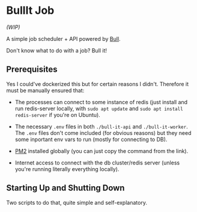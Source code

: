 # BullIt Job

*(WIP)*

A simple job scheduler + API powered by [Bull](https://github.com/OptimalBits/bull).

Don't know what to do with a job? Bull it!

## Prerequisites

Yes I could've dockerized this but for certain reasons I didn't. Therefore it must be manually ensured that:

 - The processes can connect to some instance of redis (just install and run redis-server locally, with `sudo apt update` and `sudo apt install redis-server` if you're on Ubuntu).

 - The necessary `.env` files in both `./bull-it-api` and `./bull-it-worker`. The `.env` files don't come included (for obvious reasons) but they need some inportant env vars to run (mostly for connecting to DB).

 - [PM2](https://pm2.keymetrics.io/) installed globally (you can just copy the command from the link).

 - Internet access to connect with the db cluster/redis server (unless you're running literally everything locally).

## Starting Up and Shutting Down

Two scripts to do that, quite simple and self-explanatory.